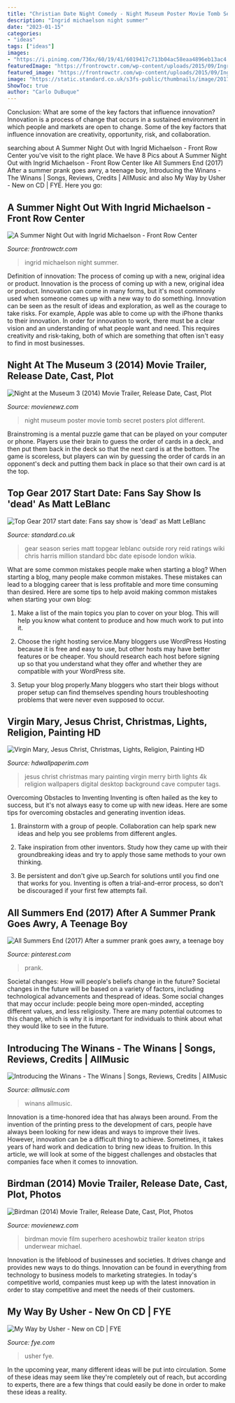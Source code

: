 ```yaml
---
title: "Christian Date Night Comedy - Night Museum Poster Movie Tomb Secret Posters Plot Different"
description: "Ingrid michaelson night summer"
date: "2023-01-15"
categories:
- "ideas"
tags: ["ideas"]
images:
- "https://i.pinimg.com/736x/60/19/41/6019417c713b04ac58eaa4896eb13ac4.jpg"
featuredImage: "https://frontrowctr.com/wp-content/uploads/2015/09/Ingrid-31.jpg"
featured_image: "https://frontrowctr.com/wp-content/uploads/2015/09/Ingrid-31.jpg"
image: "https://static.standard.co.uk/s3fs-public/thumbnails/image/2017/02/14/07/topgear.jpg"
ShowToc: true
author: "Carlo DuBuque"
---
```



Conclusion: What are some of the key factors that influence innovation?
Innovation is a process of change that occurs in a sustained environment in which people and markets are open to change. Some of the key factors that influence innovation are creativity, opportunity, risk, and collaboration.

	

		
searching about A Summer Night Out with Ingrid Michaelson - Front Row Center you've visit to the right place. We have 8 Pics about A Summer Night Out with Ingrid Michaelson - Front Row Center like All Summers End (2017) After a summer prank goes awry, a teenage boy, Introducing the Winans - The Winans | Songs, Reviews, Credits | AllMusic and also My Way by Usher - New on CD | FYE. Here you go:
		
    
## A Summer Night Out With Ingrid Michaelson - Front Row Center

<img loading=lazy src="https://frontrowctr.com/wp-content/uploads/2015/09/Ingrid-31.jpg" onerror="this.onerror=null;this.src='https://tse2.mm.bing.net/th?id=OIP.pTaEUS0LcTf8VgPpI5By6AHaJQ&amp;pid=15.1';" alt="A Summer Night Out with Ingrid Michaelson - Front Row Center">

_Source: frontrowctr.com_

>ingrid michaelson night summer. 

	

Definition of innovation: The process of coming up with a new, original idea or product.
Innovation is the process of coming up with a new, original idea or product. Innovation can come in many forms, but it's most commonly used when someone comes up with a new way to do something. Innovation can be seen as the result of ideas and exploration, as well as the courage to take risks. For example, Apple was able to come up with the iPhone thanks to their innovation. In order for innovation to work, there must be a clear vision and an understanding of what people want and need. This requires creativity and risk-taking, both of which are something that often isn't easy to find in most businesses.

    
## Night At The Museum 3 (2014) Movie Trailer, Release Date, Cast, Plot

<img loading=lazy src="http://www.movienewz.com/img/gallery/night-at-the-museum-3/posters/night_at_the_museum_3_secret_of_the_tomb_poster_2.jpg" onerror="this.onerror=null;this.src='https://tse2.mm.bing.net/th?id=OIP.X884nYtcD35bX-VS6CX7JQHaK-&amp;pid=15.1';" alt="Night at the Museum 3 (2014) Movie Trailer, Release Date, Cast, Plot">

_Source: movienewz.com_

>night museum poster movie tomb secret posters plot different. 

	

Brainstroming is a mental puzzle game that can be played on your computer or phone. Players use their brain to guess the order of cards in a deck, and then put them back in the deck so that the next card is at the bottom. The game is scoreless, but players can win by guessing the order of cards in an opponent's deck and putting them back in place so that their own card is at the top.

    
## Top Gear 2017 Start Date: Fans Say Show Is &#039;dead&#039; As Matt LeBlanc

<img loading=lazy src="https://static.standard.co.uk/s3fs-public/thumbnails/image/2017/02/14/07/topgear.jpg" onerror="this.onerror=null;this.src='https://tse3.mm.bing.net/th?id=OIP.bhfpxuGlrjSB8bfqwmAXUAHaE8&amp;pid=15.1';" alt="Top Gear 2017 start date: Fans say show is &#039;dead&#039; as Matt LeBlanc">

_Source: standard.co.uk_

>gear season series matt topgear leblanc outside rory reid ratings wiki chris harris million standard bbc date episode london wikia. 

	

What are some common mistakes people make when starting a blog?
When starting a blog, many people make common mistakes. These mistakes can lead to a blogging career that is less profitable and more time consuming than desired. Here are some tips to help avoid making common mistakes when starting your own blog:
1. Make a list of the main topics you plan to cover on your blog. This will help you know what content to produce and how much work to put into it.

2. Choose the right hosting service.Many bloggers use WordPress Hosting because it is free and easy to use, but other hosts may have better features or be cheaper. You should research each host before signing up so that you understand what they offer and whether they are compatible with your WordPress site.

3. Setup your blog properly.Many bloggers who start their blogs without proper setup can find themselves spending hours troubleshooting problems that were never even supposed to occur.

    
## Virgin Mary, Jesus Christ, Christmas, Lights, Religion, Painting HD

<img loading=lazy src="https://hdwallpaperim.com/wp-content/uploads/2017/08/25/462530-Virgin_Mary-Jesus_Christ-Christmas-lights-religion-painting.jpg" onerror="this.onerror=null;this.src='https://tse3.mm.bing.net/th?id=OIP.sDJ9e5eQGmM2_0ClbSAhoAHaEK&amp;pid=15.1';" alt="Virgin Mary, Jesus Christ, Christmas, Lights, Religion, Painting HD">

_Source: hdwallpaperim.com_

>jesus christ christmas mary painting virgin merry birth lights 4k religion wallpapers digital desktop background cave computer tags. 

	

Overcoming Obstacles to Inventing
Inventing is often hailed as the key to success, but it's not always easy to come up with new ideas. Here are some tips for overcoming obstacles and generating invention ideas.
1. Brainstorm with a group of people. Collaboration can help spark new ideas and help you see problems from different angles.

2. Take inspiration from other inventors. Study how they came up with their groundbreaking ideas and try to apply those same methods to your own thinking.

3. Be persistent and don't give up.Search for solutions until you find one that works for you. Inventing is often a trial-and-error process, so don't be discouraged if your first few attempts fail.

    
## All Summers End (2017) After A Summer Prank Goes Awry, A Teenage Boy

<img loading=lazy src="https://i.pinimg.com/736x/60/19/41/6019417c713b04ac58eaa4896eb13ac4.jpg" onerror="this.onerror=null;this.src='https://tse4.mm.bing.net/th?id=OIP.n1MbpGQ3dww2MbDU7IXH2gHaK_&amp;pid=15.1';" alt="All Summers End (2017) After a summer prank goes awry, a teenage boy">

_Source: pinterest.com_

>prank. 

	

Societal changes: How will people's beliefs change in the future?
Societal changes in the future will be based on a variety of factors, including technological advancements and thespread of ideas. Some social changes that may occur include: people being more open-minded, accepting different values, and less religiosity. There are many potential outcomes to this change, which is why it is important for individuals to think about what they would like to see in the future.

    
## Introducing The Winans - The Winans | Songs, Reviews, Credits | AllMusic

<img loading=lazy src="http://cps-static.rovicorp.com/3/JPG_1080/MI0001/783/MI0001783952.jpg?partner=allrovi.com" onerror="this.onerror=null;this.src='https://tse2.mm.bing.net/th?id=OIP.lgkhUOIDjz0-ddFgr7nRAAHaHK&amp;pid=15.1';" alt="Introducing the Winans - The Winans | Songs, Reviews, Credits | AllMusic">

_Source: allmusic.com_

>winans allmusic. 

	

Innovation is a time-honored idea that has always been around. From the invention of the printing press to the development of cars, people have always been looking for new ideas and ways to improve their lives. However, innovation can be a difficult thing to achieve. Sometimes, it takes years of hard work and dedication to bring new ideas to fruition. In this article, we will look at some of the biggest challenges and obstacles that companies face when it comes to innovation.

    
## Birdman (2014) Movie Trailer, Release Date, Cast, Plot, Photos

<img loading=lazy src="http://www.movienewz.com/img/gallery/birdman/photos/birdman_set_photo_2.jpg" onerror="this.onerror=null;this.src='https://tse1.mm.bing.net/th?id=OIP.seVY18XPPgSSe-0gCTcMKwHaL9&amp;pid=15.1';" alt="Birdman (2014) Movie Trailer, Release Date, Cast, Plot, Photos">

_Source: movienewz.com_

>birdman movie film superhero aceshowbiz trailer keaton strips underwear michael. 

	

Innovation is the lifeblood of businesses and societies. It drives change and provides new ways to do things. Innovation can be found in everything from technology to business models to marketing strategies. In today's competitive world, companies must keep up with the latest innovation in order to stay competitive and meet the needs of their customers.

    
## My Way By Usher - New On CD | FYE

<img loading=lazy src="https://www.fye.com/dw/image/v2/BBNF_PRD/on/demandware.static/-/Sites-fye-master/default/dwd5665013/3af/3af1ca/3af1cadf-d484-4d23-9455-54135897641b.jpg?sw=1000" onerror="this.onerror=null;this.src='https://tse2.mm.bing.net/th?id=OIP.78OHyH2bP_cYExhHJdKMCAHaHc&amp;pid=15.1';" alt="My Way by Usher - New on CD | FYE">

_Source: fye.com_

>usher fye. 

	

In the upcoming year, many different ideas will be put into circulation. Some of these ideas may seem like they're completely out of reach, but according to experts, there are a few things that could easily be done in order to make these ideas a reality.

